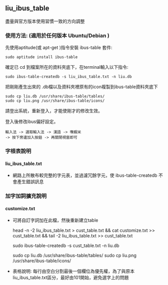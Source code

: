 ## liu_ibus_table

盡量與官方版本使用習慣一致的方向調整

### 使用方法: (適用於任何版本 Ubuntu/Debian )

先使用aptitude(或 apt-get )指令安裝 ibus-table 套件:

    sudo aptitude install ibus-table

確定已 cd 到檔案所在的資料夾底下，在terminal輸入以下指令:

    sudo ibus-table-createdb -s liu_ibus_table.txt -n liu.db

把剛剛產生出來的 .db檔以及資料夾裡原有的icon複製到ibus-table資料夾底下

    sudo cp liu.db /usr/share/ibus-table/tables/
    sudo cp liu.png /usr/share/ibus-table/icons/

請登出系統，重新登入，才能使剛才的修改生效。

登入後修改ibus偏好設定。

    輸入法 -> 選取輸入法 -> 漢語 -> 嘸蝦米
    -> 按下旁邊加入按鈕 -> 再關閉視窗即可

### 字根表說明

#### liu_ibus_table.txt

* 網路上所散布較完整的字元表，並過濾冗餘字元，使 ibus-table-createdb 不會產生錯誤訊息

### 加字加詞擴充說明

#### customize.txt

* 可將自訂字詞加在此檔，然後重新建立table

    head -n -2  liu_ibus_table.txt > cust_table.txt && cat customize.txt >> cust_table.txt && tail -2 liu_ibus_table.txt >> cust_table.txt
    
    sudo ibus-table-createdb -s cust_table.txt -n liu.db
    
    sudo cp liu.db /usr/share/ibus-table/tables/
    sudo cp liu.png /usr/share/ibus-table/icons/
    
* 表格說明:
    每行由空白分割最後一個欄位為優先權，為了與原本liu_ibus_table.txt區分，最好由101開始，避免選字上的問題

    
